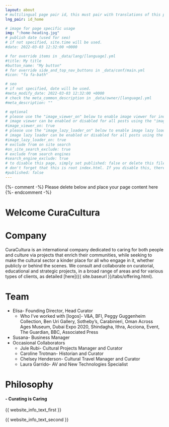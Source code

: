 ```yaml
---
layout: about
# multilingual page pair id, this must pair with translations of this page. (This name must be unique)
lng_pair: id_home

# image for page specific usage
img: ":home-heading.jpg"
# publish date (used for seo)
# if not specified, site.time will be used.
#date: 2022-03-03 12:32:00 +0000

# for override items in _data/lang/[language].yml
#title: My title
#button_name: "My button"
# for override side_and_top_nav_buttons in _data/conf/main.yml
#icon: "fa fa-bath"

# seo
# if not specified, date will be used.
#meta_modify_date: 2022-03-03 12:32:00 +0000
# check the meta_common_description in _data/owner/[language].yml
#meta_description: ""

# optional
# please use the "image_viewer_on" below to enable image viewer for individual pages or posts (_posts/ or [language]/_posts folders).
# image viewer can be enabled or disabled for all posts using the "image_viewer_posts: true" setting in _data/conf/main.yml.
#image_viewer_on: true
# please use the "image_lazy_loader_on" below to enable image lazy loader for individual pages or posts (_posts/ or [language]/_posts folders).
# image lazy loader can be enabled or disabled for all posts using the "image_lazy_loader_posts: true" setting in _data/conf/main.yml.
#image_lazy_loader_on: true
# exclude from on site search
#on_site_search_exclude: true
# exclude from search engines
#search_engine_exclude: true
# to disable this page, simply set published: false or delete this file
# don't forget that this is root index.html. If you disable this, there will be no index.html page to open
#published: false
---
```


{%- comment -%} Please delete below and place your page content here {%- endcomment -%}
<h1 id="title"> Welcome CuraCultura </h1>


# Company
CuraCultura is an international company dedicated to caring for both people and culture via projects that enrich their communities, while seeking to make the cultural sector a kinder place for all who engage in it, whether publicly or behind the scenes. 
We consult and collaborate on curatorial, educational and strategic projects, in a broad range of areas and for various types of clients, as detailed [here]({{ site.baseurl }}/tabs/offering.html).

# Team 
- Elisa- Founding Director, Head Curator
    - Who I’ve worked with [logos]- V&A, BFI, Peggy Guggenheim Collection, Ben Uri Gallery, Sotheby’s, Carabinieri, Oman Across Ages Museum, Dubai Expo 2020, Shindagha, Ithra, Acciona, Event, The Guardian, BBC, Associated Press 
- Susana- Business Manager
- Occasional Collaborators
    - Jule Rubi- Cultural Projects Manager and Curator
    - Caroline Trotman- Historian and Curator 
    - Chelsey Henderson- Cultural Travel Manager and Curator
    - Laura Garrido- AV and New Technologies Specialist

# Philosophy
#### - Curating is Caring 


{{ website_info_text_first }}

{{ website_info_text_second }}
